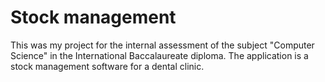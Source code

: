 # Stock management

This was my project for the internal assessment of the subject "Computer Science" in the International Baccalaureate diploma. 
The application is a stock management software for a dental clinic.
